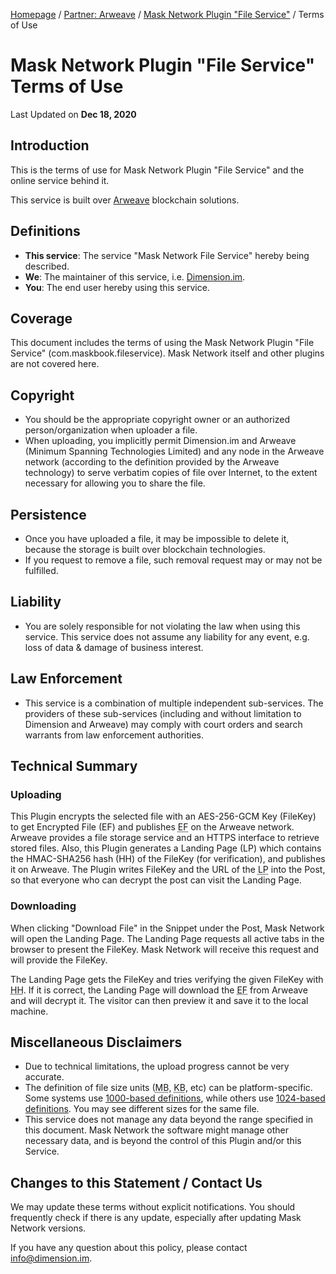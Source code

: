 [Homepage](../../) / [Partner: Arweave](../) / [Mask Network Plugin "File Service"](./) / Terms of Use

# Mask Network Plugin "File Service"<br>Terms of Use

Last Updated on **Dec 18, 2020**

## Introduction

This is the terms of use for Mask Network Plugin "File Service" and the online service behind it.

This service is built over [Arweave](https://arweave.org) blockchain solutions.

## Definitions

- **This service**: The service "Mask Network File Service" hereby being described.
- **We**: The maintainer of this service, i.e. [Dimension.im](https://dimension.im/).
- **You**: The end user hereby using this service.

## Coverage

This document includes the terms of using the Mask Network Plugin "File Service" (com.maskbook.fileservice). Mask Network itself and other plugins are not covered here.

## Copyright

- You should be the appropriate copyright owner or an authorized person/organization when uploader a file.
- When uploading, you implicitly permit Dimension.im and Arweave (Minimum Spanning Technologies Limited) and any node in the Arweave network (according to the definition provided by the Arweave technology) to serve verbatim copies of file over Internet, to the extent necessary for allowing you to share the file.

## Persistence

- Once you have uploaded a file, it may be impossible to delete it, because the storage is built over blockchain technologies.
- If you request to remove a file, such removal request may or may not be fulfilled.

## Liability

- You are solely responsible for not violating the law when using this service. This service does not assume any liability for any event, e.g. loss of data & damage of business interest.

## Law Enforcement

- This service is a combination of multiple independent sub-services. The providers of these sub-services (including and without limitation to Dimension and Arweave) may comply with court orders and search warrants from law enforcement authorities.

## Technical Summary

### Uploading

This Plugin encrypts the selected file with an AES-256-GCM Key (FileKey) to get Encrypted File (EF) and publishes <abbr title="Encrypted File">EF</abbr> on the Arweave network. Arweave provides a file storage service and an HTTPS interface to retrieve stored files. Also, this Plugin generates a Landing Page (LP) which contains the HMAC-SHA256 hash (HH) of the FileKey (for verification), and publishes it on Arweave. The Plugin writes FileKey and the URL of the <abbr title="Landing Page">LP</abbr> into the Post, so that everyone who can decrypt the post can visit the Landing Page.

### Downloading

When clicking "Download File" in the Snippet under the Post, Mask Network will open the Landing Page. The Landing Page requests all active tabs in the browser to present the FileKey. Mask Network will receive this request and will provide the FileKey.

The Landing Page gets the FileKey and tries verifying the given FileKey with <abbr title="HMAC-SHA256 hash">HH</abbr>. If it is correct, the Landing Page will download the <abbr title="Encrypted File">EF</abbr> from Arweave and will decrypt it. The visitor can then preview it and save it to the local machine.

## Miscellaneous Disclaimers

- Due to technical limitations, the upload progress cannot be very accurate.
- The definition of file size units (<abbr title="Mega-byte">MB</abbr>, <abbr title="Kilo-byte">KB</abbr>, etc) can be platform-specific. Some systems use [1000-based definitions](https://en.wikipedia.org/wiki/Metric_prefix), while others use [1024-based definitions](https://en.wikipedia.org/wiki/Binary_prefix). You may see different sizes for the same file.
- This service does not manage any data beyond the range specified in this document. Mask Network the software might manage other necessary data, and is beyond the control of this Plugin and/or this Service.

## Changes to this Statement / Contact Us

We may update these terms without explicit notifications. You should frequently check if there is any update, especially after updating Mask Network versions.

If you have any question about this policy, please contact [info@dimension.im](mailto:info@dimension.im).
